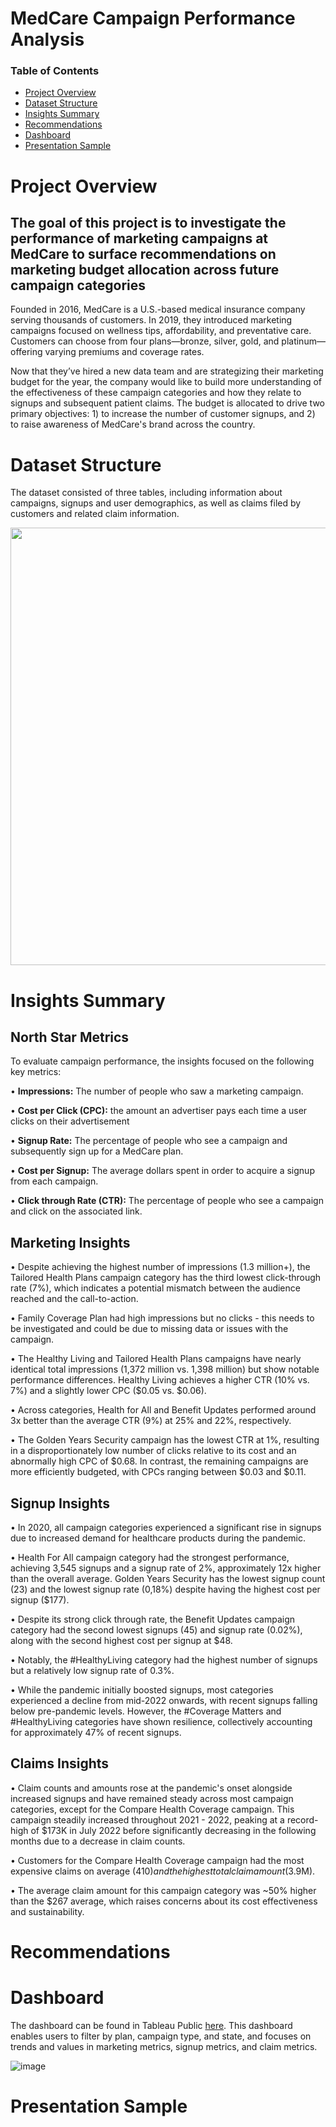 # MedCare Campaign Performance Analysis

### Table of Contents
- [Project Overview](#project-overview)
- [Dataset Structure](#dataset-structure)
- [Insights Summary](#insights-summary)
- [Recommendations](#recommendations)
- [Dashboard](#dashboard)
- [Presentation Sample](#presentation-sample)

# Project Overview

## The goal of this project is to investigate the performance of marketing campaigns at MedCare to surface recommendations on marketing budget allocation across future campaign categories

Founded in 2016, MedCare is a U.S.-based medical insurance company serving thousands of customers. In 2019, they introduced marketing campaigns focused on wellness tips, affordability, and preventative care. Customers can choose from four plans—bronze, silver, gold, and platinum—offering varying premiums and coverage rates.

Now that they’ve hired a new data team and are strategizing their marketing budget for the year, the company would like to build more understanding of the effectiveness of these campaign categories and how they relate to signups and subsequent patient claims. The budget is allocated to drive two primary objectives: 1) to increase the number of customer signups, and 2) to raise awareness of MedCare's brand across the country.

# Dataset Structure

The dataset consisted of three tables, including information about campaigns, signups and user demographics, as well as claims filed by customers and related claim information.

<img src="https://github.com/user-attachments/assets/0b9119c9-8e15-499a-97a0-193203728228" width="700">



# Insights Summary

## North Star Metrics

To evaluate campaign performance, the insights focused on the following key metrics:

•	**Impressions:** The number of people who saw a marketing campaign.

•	**Cost per Click (CPC):** the amount an advertiser pays each time a user clicks on their advertisement

•	**Signup Rate:** The percentage of people who see a campaign and subsequently sign up for a MedCare plan.

•	**Cost per Signup:** The average dollars spent in order to acquire a signup from each campaign.

•	**Click through Rate (CTR):** The percentage of people who see a campaign and click on the associated link.

## Marketing Insights

•	Despite achieving the highest number of impressions (1.3 million+), the Tailored Health Plans campaign category has the third lowest click-through rate (7%), which indicates a potential mismatch between the audience reached and the call-to-action.

•	Family Coverage Plan had high impressions but no clicks - this needs to be investigated and could be due to missing data or issues with the campaign.

•	The Healthy Living and Tailored Health Plans campaigns have nearly identical total impressions (1,372 million vs. 1,398 million) but show notable performance differences. Healthy Living achieves a higher CTR (10% vs. 7%) and a slightly lower CPC ($0.05 vs. $0.06). 

•	Across categories, Health for All and Benefit Updates performed around 3x better than the average CTR (9%) at 25% and 22%, respectively.

•	The Golden Years Security campaign has the lowest CTR at 1%, resulting in a disproportionately low number of clicks relative to its cost and an abnormally high CPC of $0.68. In contrast, the remaining campaigns are more efficiently budgeted, with CPCs ranging between $0.03 and $0.11.

## Signup Insights

•	In 2020, all campaign categories experienced a significant rise in signups due to increased demand for healthcare products during the pandemic.

•	Health For All campaign category had the strongest performance, achieving 3,545 signups and a signup rate of 2%, approximately 12x higher than the overall average. Golden Years Security has the lowest signup count (23) and the lowest signup rate (0,18%) despite having the highest cost per signup ($177).

•	Despite its strong click through rate, the Benefit Updates campaign category had the second lowest signups (45) and signup rate (0.02%), along with the second highest cost per signup at $48.

•	Notably, the #HealthyLiving category had the highest number of signups but a relatively low signup rate of 0.3%.

•	While the pandemic initially boosted signups, most categories experienced a decline from mid-2022 onwards, with recent signups falling below pre-pandemic levels. However, the #Coverage Matters and #HealthyLiving categories have shown resilience, collectively accounting for approximately 47% of recent signups.


## Claims Insights

•	Claim counts and amounts rose at the pandemic's onset alongside increased signups and have remained steady across most campaign categories, except for the Compare Health Coverage campaign. This campaign steadily increased throughout 2021 - 2022, peaking at a record-high of $173K in July 2022 before significantly decreasing in the following months due to a decrease in claim counts.

•	Customers for the Compare Health Coverage campaign had the most expensive claims on average ($410) and the highest total claim amount ($3.9M).  

•	The average claim amount for this campaign category was ~50% higher than the $267 average, which raises concerns about its cost effectiveness and sustainability. 


# Recommendations


# Dashboard

The dashboard can be found in Tableau Public [here](https://public.tableau.com/app/profile/tyrique.klassen/viz/MedCareDashboard/CampaignCategoryDashboard?publish=yes). This dashboard enables users to filter by plan, campaign type, and state, and focuses on trends and values in marketing metrics, signup metrics, and claim metrics.

![image](https://github.com/user-attachments/assets/d13b432a-ad25-4d7e-9821-6b76f2b60d96)



# Presentation Sample
